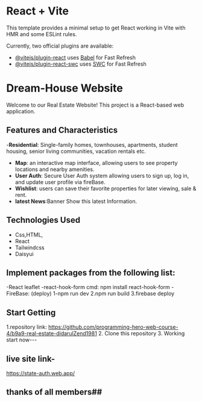 # React + Vite

This template provides a minimal setup to get React working in Vite with HMR and some ESLint rules.

Currently, two official plugins are available:

- [@vitejs/plugin-react](https://github.com/vitejs/vite-plugin-react/blob/main/packages/plugin-react/README.md) uses [Babel](https://babeljs.io/) for Fast Refresh
- [@vitejs/plugin-react-swc](https://github.com/vitejs/vite-plugin-react-swc) uses [SWC](https://swc.rs/) for Fast Refresh

# Dream-House Website

Welcome to our Real Estate Website! This project is a React-based web application.

## Features and Characteristics

-**Residential**: Single-family homes, townhouses, apartments, student
housing, senior living communities, vacation rentals etc.

- **Map**: an interactive map interface, allowing users to see property locations and nearby amenities.
- **User Auth**: Secure User Auth system allowing users to sign up, log in, and update user profile via fireBase.
- **Wishlist**: users can save their favorite properties for later viewing, sale & rent.
- **latest News**:Banner Show this latest Information.


## Technologies Used

- Css,HTML,
- React
- Tailwindcss
- Daisyui
## Implement  packages from the following list:
-React leaflet
-react-hook-form
         cmd: npm install react-hook-form
-FireBase: (deploy)
          1-npm run dev
          2.npm run build
          3.firebase deploy
## Start Getting
  1.repository link:
      https://github.com/programming-hero-web-course-4/b9a9-real-estate-didarulZend1981
  2. Clone this repository
  3. Working start now---
## live site link-
  https://state-auth.web.app/

  ## thanks of all members##


